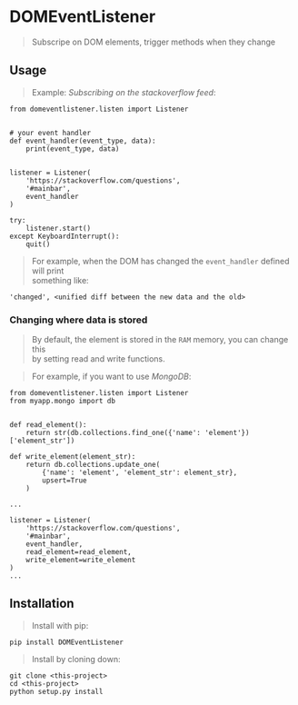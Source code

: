 # DOMEventListener
> Subscripe on DOM elements, trigger methods when they change


## Usage
> Example: _Subscribing on the stackoverflow feed_:

    from domeventlistener.listen import Listener


    # your event handler
    def event_handler(event_type, data):
        print(event_type, data)


    listener = Listener(
        'https://stackoverflow.com/questions',
        '#mainbar',
        event_handler
    )

    try:
        listener.start()
    except KeyboardInterrupt():
        quit()

> For example, when the DOM has changed the `event_handler` defined will print  
> something like:

    'changed', <unified diff between the new data and the old>

### Changing where data is stored
> By default, the element is stored in the `RAM` memory, you can change this  
> by setting read and write functions.

> For example, if you want to use _MongoDB_:

    from domeventlistener.listen import Listener
    from myapp.mongo import db
    
    
    def read_element():
        return str(db.collections.find_one({'name': 'element'})['element_str'])

    def write_element(element_str):
        return db.collections.update_one(
            {'name': 'element', 'element_str': element_str},
            upsert=True
        )
    
    ...

    listener = Listener(
        'https://stackoverflow.com/questions',
        '#mainbar',
        event_handler,
        read_element=read_element,
        write_element=write_element
    )
    ...

## Installation
> Install with pip:

    pip install DOMEventListener


> Install by cloning down:

    git clone <this-project>
    cd <this-project>
    python setup.py install
